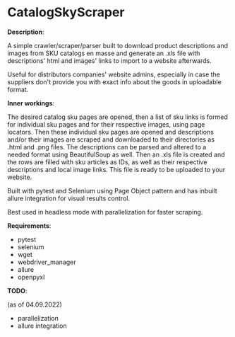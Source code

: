 # CatalogSkyScraper
<p><b>Description</b>:</p>
<p>A simple crawler/scraper/parser built to download product descriptions and images from SKU catalogs en masse and generate an .xls file with descriptions' html and images' links to import to a website afterwards.</p>
<p>Useful for distributors companies' website admins, especially in case the suppliers don't provide you with exact info about the goods in uploadable format.</p>
<p><b>Inner workings</b>:</p>
<p>The desired catalog sku pages are opened, then a list of sku links is formed for individual sku pages and for their respective images, using page locators. Then these individual sku pages are opened and descriptions and/or their images are scraped and downloaded to their directories as .html and .png files. The descriptions can be parsed and altered to a needed format using BeautifulSoup as well. Then an .xls file is created and the rows are filled with sku articles as IDs, as well as their respective descriptions and local image links. This file is ready to be uploaded to your website.</p>
<p>Built with pytest and Selenium using Page Object pattern and has inbuilt allure integration for visual results control.</p>
<p>Best used in headless mode with parallelization for faster scraping.</p>
<p><b>Requirements</b>:</p>
<ul>
<li>pytest</li>
<li>selenium</li>
<li>wget</li>
<li>webdriver_manager</li>
<li>allure</li>
<li>openpyxl</li>
</ul>

<p><b>TODO</b>:</p>
(as of 04.09.2022)
<ul>
<li>parallelization</li>
<li>allure integration</li>
</ul>
